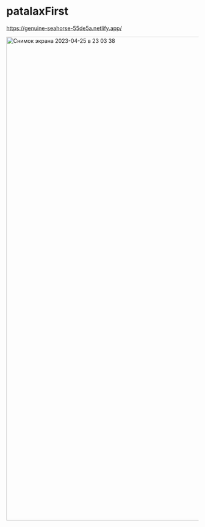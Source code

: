 # patalaxFirst

https://genuine-seahorse-55de5a.netlify.app/

<img width="1266" alt="Снимок экрана 2023-04-25 в 23 03 38" src="https://user-images.githubusercontent.com/107697233/234390219-1e5efd16-3777-4363-b7ed-950ec52c68a3.png">
